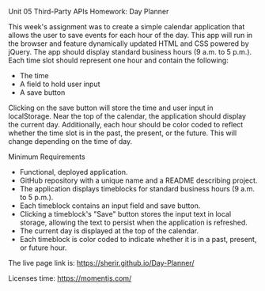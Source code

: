 Unit 05 Third-Party APIs Homework: Day Planner

This week's assignment was to create a simple calendar application that allows the user to save events for each hour of the day. This app will run in the browser and feature dynamically updated HTML and CSS powered by jQuery. The app should display standard business hours (9 a.m. to 5 p.m.). Each time slot should represent one hour and contain the following:
* The time
* A field to hold user input
* A save button

Clicking on the save button will store the time and user input in localStorage. Near the top of the calendar, the application should display the current day. Additionally, each hour should be color coded to reflect whether the time slot is in the past, the present, or the future. This will change depending on the time of day.

Minimum Requirements
* Functional, deployed application.
* GitHub repository with a unique name and a README describing project.
* The application displays timeblocks for standard business hours (9 a.m. to 5 p.m.).
* Each timeblock contains an input field and save button.
* Clicking a timeblock's "Save" button stores the input text in local storage, allowing the text to persist when the application is refreshed.
* The current day is displayed at the top of the calendar.
* Each timeblock is color coded to indicate whether it is in a past, present, or future hour.

The live page link is: https://sherir.github.io/Day-Planner/
 
Licenses time: https://momentjs.com/